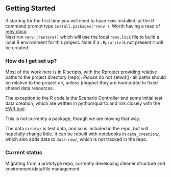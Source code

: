 ## Getting Started

If starting for the first time you will need to have `renv` installed, at the R command prompt type `install.packages('renv')`.  Worth having a read of [renv doco](https://rstudio.github.io/renv/)  
Next run `renv::restore()` which will use the local `renv.lock` file to build a local R environment for this project.  Note if a `.Rprofile` is not present it will be created. 


### How do I get set up? ###

Most of the work here is in R scripts, with the Rproject providing relative paths to the project directory (repo). *Please* do not setwd()- all paths should be relative to the project dir, unless (*maybe*) they are hardcoded to fixed shared data resources.

The exception to the R code is the Scenario Controller and some initial test data creation, which are written in python/quarto and link closely with the [EWR tool](https://github.com/MDBAuth/EWR_tool).

This is not currently a package, though we are moving that way.

The data in `data/` is test data, and so is included in the repo, but will hopefully change little. It can be rebuilt with notebooks in `data_creation/`, which also adds data to `data-raw/`, which is not tracked in the repo.

### Current status
Migrating from a prototype repo, currently developing cleaner structure and environment/data/file management.